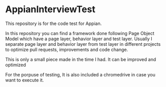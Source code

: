 # AppianInterviewTest
This repository is for the code test for Appian.

In this repository you can find a framework done following Page Object Model which have a page layer, behavior layer and test layer.
Usually I separate page layer and behavior layer from test layer in different projects to optimize pull requests, improvements and code change.

This is only a small piece made in the time I had. It can be improved and optimized

For the porpuse of testing, It is also included a chromedrive in case you want to execute it.
